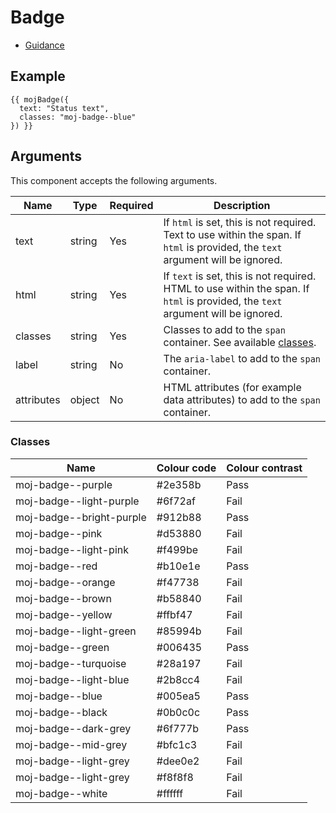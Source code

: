 # Badge

- [Guidance](https://design-patterns.service.justice.gov.uk/components/badge)

## Example

```njk
{{ mojBadge({
  text: "Status text",
  classes: "moj-badge--blue"
}) }}
```

## Arguments

This component accepts the following arguments.

| Name       | Type   | Required | Description                                                                                                                      |
| ---------- | ------ | -------- | -------------------------------------------------------------------------------------------------------------------------------- |
| text       | string | Yes      | If `html` is set, this is not required. Text to use within the span. If `html` is provided, the `text` argument will be ignored. |
| html       | string | Yes      | If `text` is set, this is not required. HTML to use within the span. If `html` is provided, the `text` argument will be ignored. |
| classes    | string | Yes      | Classes to add to the `span` container. See available [classes](#classes).                                                       |
| label      | string | No       | The `aria-label` to add to the `span` container.                                                                                 |
| attributes | object | No       | HTML attributes (for example data attributes) to add to the `span` container.                                                    |

### Classes

| Name                     | Colour code | Colour contrast |
| ------------------------ | ----------- | --------------- |
| moj-badge--purple        | #2e358b     | Pass            |
| moj-badge--light-purple  | #6f72af     | Fail            |
| moj-badge--bright-purple | #912b88     | Pass            |
| moj-badge--pink          | #d53880     | Fail            |
| moj-badge--light-pink    | #f499be     | Fail            |
| moj-badge--red           | #b10e1e     | Pass            |
| moj-badge--orange        | #f47738     | Fail            |
| moj-badge--brown         | #b58840     | Fail            |
| moj-badge--yellow        | #ffbf47     | Fail            |
| moj-badge--light-green   | #85994b     | Fail            |
| moj-badge--green         | #006435     | Pass            |
| moj-badge--turquoise     | #28a197     | Fail            |
| moj-badge--light-blue    | #2b8cc4     | Fail            |
| moj-badge--blue          | #005ea5     | Pass            |
| moj-badge--black         | #0b0c0c     | Pass            |
| moj-badge--dark-grey     | #6f777b     | Pass            |
| moj-badge--mid-grey      | #bfc1c3     | Fail            |
| moj-badge--light-grey    | #dee0e2     | Fail            |
| moj-badge--light-grey    | #f8f8f8     | Fail            |
| moj-badge--white         | #ffffff     | Fail            |
